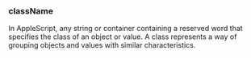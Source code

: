 ### className

In AppleScript, any string or container containing a reserved word that specifies the class of an object or value. A class represents a way of grouping objects and values with similar characteristics.